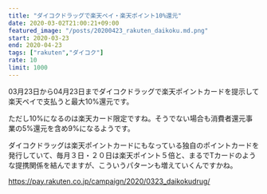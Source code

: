 ```yaml
---
title: "ダイコクドラッグで楽天ペイ・楽天ポイント10%還元"
date: 2020-03-02T21:00:21+09:00
featured_image: "/posts/20200423_rakuten_daikoku.md.png"
start: 2020-03-23
end: 2020-04-23
tags: ["rakuten","ダイコク"]
rate: 10
limit: 1000
---
```


03月23日から04月23日までダイコクドラッグで楽天ポイントカードを提示して楽天ペイで支払うと最大10%還元です。

ただし10%になるのは楽天カード限定ですね。そうでない場合も消費者還元事業の5%還元を含め9%になるようです。

ダイコクドラッグは楽天ポイントカードにもなっている独自のポイントカードを発行していて、毎月３日・２０日は楽天ポイント５倍と、まるでTカードのような提携関係を結んでますが、こういうパターンも増えていくんですかね。

https://pay.rakuten.co.jp/campaign/2020/0323_daikokudrug/

